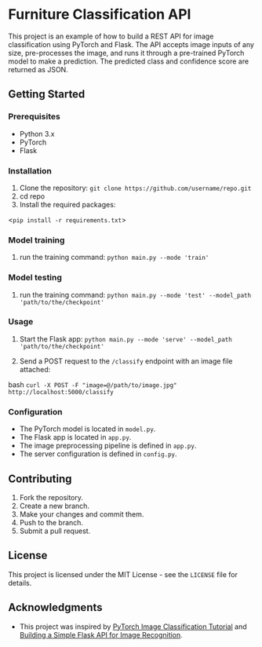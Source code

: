 # Furniture Classification API

This project is an example of how to build a REST API for image classification using PyTorch and Flask. The API accepts image inputs of any size, pre-processes the image, and runs it through a pre-trained PyTorch model to make a prediction. The predicted class and confidence score are returned as JSON.

## Getting Started

### Prerequisites

- Python 3.x
- PyTorch
- Flask

### Installation

1. Clone the repository:
`git clone https://github.com/username/repo.git`
2. cd repo 
3. Install the required packages:

<`pip install -r requirements.txt`>


### Model training

1. run the training command: `python main.py --mode 'train'`

### Model testing

1. run the training command: `python main.py --mode 'test' --model_path 'path/to/the/checkpoint'`

### Usage
1. Start the Flask app:
`python main.py --mode 'serve' --model_path 'path/to/the/checkpoint'`

2. Send a POST request to the `/classify` endpoint with an image file attached:

bash `curl -X POST -F "image=@/path/to/image.jpg" http://localhost:5000/classify`

### Configuration

- The PyTorch model is located in `model.py`.
- The Flask app is located in `app.py`.
- The image preprocessing pipeline is defined in `app.py`.
- The server configuration is defined in `config.py`.

## Contributing

1. Fork the repository.
2. Create a new branch.
3. Make your changes and commit them.
4. Push to the branch.
5. Submit a pull request.

## License

This project is licensed under the MIT License - see the `LICENSE` file for details.

## Acknowledgments

- This project was inspired by [PyTorch Image Classification Tutorial](https://pytorch.org/tutorials/beginner/blitz/cifar10_tutorial.html) and [Building a Simple Flask API for Image Recognition](https://towardsdatascience.com/building-a-simple-flask-api-for-image-recognition-c2d8aad9c6eb).
